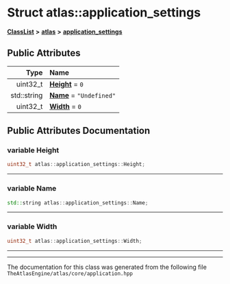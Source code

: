 

# Struct atlas::application\_settings



[**ClassList**](annotated.md) **>** [**atlas**](namespaceatlas.md) **>** [**application\_settings**](structatlas_1_1application__settings.md)


























## Public Attributes

| Type | Name |
| ---: | :--- |
|  uint32\_t | [**Height**](#variable-height)   = `0`<br> |
|  std::string | [**Name**](#variable-name)   = `"Undefined"`<br> |
|  uint32\_t | [**Width**](#variable-width)   = `0`<br> |












































## Public Attributes Documentation




### variable Height 

```C++
uint32_t atlas::application_settings::Height;
```




<hr>



### variable Name 

```C++
std::string atlas::application_settings::Name;
```




<hr>



### variable Width 

```C++
uint32_t atlas::application_settings::Width;
```




<hr>

------------------------------
The documentation for this class was generated from the following file `TheAtlasEngine/atlas/core/application.hpp`

